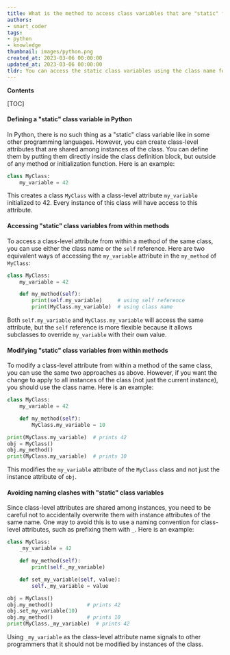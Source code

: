 ```yaml
---
title: What is the method to access class variables that are "static" from within methods?
authors:
- smart_coder
tags:
- python
- knowledge
thumbnail: images/python.png
created_at: 2023-03-06 00:00:00
updated_at: 2023-03-06 00:00:00
tldr: You can access the static class variables using the class name followed by a dot and the variable name within the method.
---
```


**Contents**

[TOC]

#### Defining a "static" class variable in Python

In Python, there is no such thing as a "static" class variable like in some other programming languages. However, you can create class-level attributes that are shared among instances of the class. You can define them by putting them directly inside the class definition block, but outside of any method or initialization function. Here is an example:

```python
class MyClass:
    my_variable = 42
```

This creates a class `MyClass` with a class-level attribute `my_variable` initialized to 42. Every instance of this class will have access to this attribute.

#### Accessing "static" class variables from within methods

To access a class-level attribute from within a method of the same class, you can use either the class name or the `self` reference. Here are two equivalent ways of accessing the `my_variable` attribute in the `my_method` of `MyClass`:

```python
class MyClass:
    my_variable = 42

    def my_method(self):
        print(self.my_variable)     # using self reference
        print(MyClass.my_variable)  # using class name
```

Both `self.my_variable` and `MyClass.my_variable` will access the same attribute, but the `self` reference is more flexible because it allows subclasses to override `my_variable` with their own value.

#### Modifying "static" class variables from within methods

To modify a class-level attribute from within a method of the same class, you can use the same two approaches as above. However, if you want the change to apply to all instances of the class (not just the current instance), you should use the class name. Here is an example:

```python
class MyClass:
    my_variable = 42

    def my_method(self):
        MyClass.my_variable = 10

print(MyClass.my_variable)  # prints 42
obj = MyClass()
obj.my_method()
print(MyClass.my_variable)  # prints 10
```

This modifies the `my_variable` attribute of the `MyClass` class and not just the instance attribute of `obj`.

#### Avoiding naming clashes with "static" class variables

Since class-level attributes are shared among instances, you need to be careful not to accidentally overwrite them with instance attributes of the same name. One way to avoid this is to use a naming convention for class-level attributes, such as prefixing them with `_`. Here is an example:

```python
class MyClass:
    _my_variable = 42

    def my_method(self):
        print(self._my_variable)

    def set_my_variable(self, value):
        self._my_variable = value

obj = MyClass()
obj.my_method()           # prints 42
obj.set_my_variable(10)
obj.my_method()           # prints 10
print(MyClass._my_variable)  # prints 42
```

Using `_my_variable` as the class-level attribute name signals to other programmers that it should not be modified by instances of the class.

